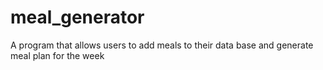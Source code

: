 # meal_generator
A program that allows users to add meals to their data base and generate meal plan for the week 
